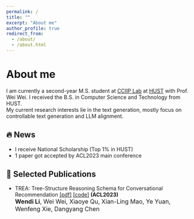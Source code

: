 ```yaml
---
permalink: /
title: ""
excerpt: "About me"
author_profile: true
redirect_from:
  - /about/
  - /about.html
---
```



# About me
I am currently a second-year M.S. student at  <a href="https://cciip.cs.hust.edu.cn/">CCIIP Lab</a> at <a href="https://hust.edu.cn/" target="_blank" rel="noopener">HUST</a> with Prof. Wei Wei. I received the B.S. in Computer Science and Technology from HUST. <br>
My current research interests lie in the text generation, mostly focus on controllable text generation and LLM alignment.

<!-- ## News -->
## 🔥 News
- I receive National Scholarship (Top 1% in HUST) 
- 1 paper got accepted by ACL2023 main conference

## 📝 Selected Publications 
- TREA: Tree-Structure Reasoning Schema for Conversational Recommendation <a href="https://arxiv.org/pdf/2307.10543.pdf">[pdf]</a> <a href="https://github.com/WindyLee0822/TREA">[code]</a>  <b>(ACL2023)</b> <br>
  <font size=3><b>Wendi Li</b>, Wei Wei, Xiaoye Qu, Xian-Ling Mao, Ye Yuan, Wenfeng Xie, Dangyang Chen </font><br>



